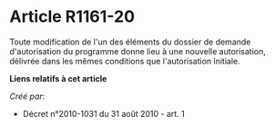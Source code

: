 # Article R1161-20

Toute modification de l'un des éléments du dossier de demande d'autorisation du programme donne lieu à une nouvelle
autorisation, délivrée dans les mêmes conditions que l'autorisation initiale.

**Liens relatifs à cet article**

_Créé par_:

  - Décret n°2010-1031 du 31 août 2010 - art. 1
